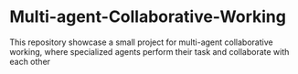 # Multi-agent-Collaborative-Working
This repository showcase a small project for multi-agent collaborative working, where specialized agents perform their task and collaborate with each other
